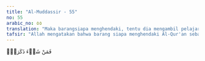 ```yaml
---
title: "Al-Muddassir - 55"
no: 55
arabic_no: ٥٥
translation: "Maka barangsiapa menghendaki, tentu dia mengambil pelajaran darinya. "
tafsir: "Allah mengatakan bahwa barang siapa menghendaki Al-Qur'an sebagai petunjuk, niscaya dia mendapatkan pelajaran darinya. Siapa saja yang selalu ingat kepada Al-Qur'an, tidak melupakannya, dan menjadikan sebagai pedoman hidupnya, maka manfaatnya adalah untuk dirinya sendiri. Dalam Al-Qur'an terdapat kebahagiaan dunia dan akhirat."
---
```


فَمَنْ شَاۤءَ ذَكَرَهٗۗ
